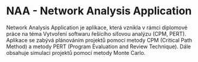 # NAA - Network Analysis Application
Network Analysis Application je aplikace, která vznikla v rámci diplomové práce na téma Vytvoření softwaru řešícího síťovou analýzu 
(CPM, PERT). Aplikace se zabývá plánováním projektů pomocí metody CPM (Critical Path Method) a metody PERT (Program Evaluation and Review Technique). Dále obsahuje simulaci projektů pomocí metody Monte Carlo.
